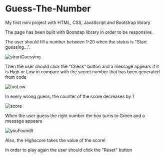 # Guess-The-Number
My first mini project with HTML, CSS, JavaScript and Bootstrap library

The page has been built with Bootstap library in order to be responsive.

The user should fill a number between 1-20 when the status is "Start guessing...".

![strartGuessing](https://user-images.githubusercontent.com/47507065/185796759-370d1985-aa0e-4092-bd62-a4007f4393bb.png)

Then the user should click the "Check" button and a message appears if it is High or Low in compare with the secret number that has been generated from code

![tooLow](https://user-images.githubusercontent.com/47507065/185796815-294cbc67-61f3-463b-95ea-0e41c92be82d.png)

In every wrong guess, the counter of the score decreases by 1

![score](https://user-images.githubusercontent.com/47507065/185796859-6ea949b1-dd0e-4f0b-b229-d3ff444fec47.png)

When the user guess the right number the box turns to Green and a message appears

![youFoundIt](https://user-images.githubusercontent.com/47507065/185796882-c90c9c03-a88a-4307-b274-6cd27d07fa1d.png)

Also, the Highscore takes the value of the score!

In order to play again the user should click the "Reset" button


